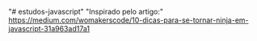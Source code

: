 "# estudos-javascript" 
"Inspirado pelo artigo:"
https://medium.com/womakerscode/10-dicas-para-se-tornar-ninja-em-javascript-31a963ad17a1
